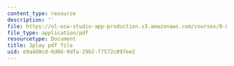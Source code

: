 ```yaml
---
content_type: resource
description: ''
file: https://ol-ocw-studio-app-production.s3.amazonaws.com/courses/8-03sc-physics-iii-vibrations-and-waves-fall-2016/e9a488cd6d669dfa29b2f7572c097ee2_RhIh1zw0-BM.pdf
file_type: application/pdf
resourcetype: Document
title: 3play pdf file
uid: e9a488cd-6d66-9dfa-29b2-f7572c097ee2
---
```

